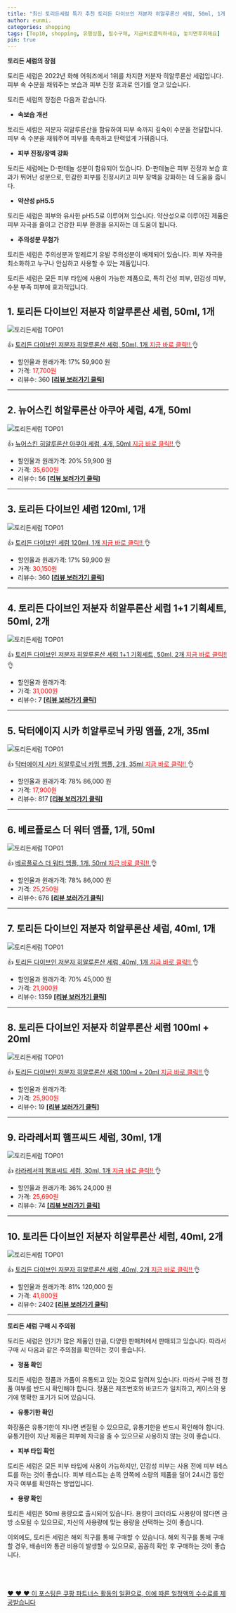 ```yaml
---
title: "최신 토리든세럼 특가 추천 토리든 다이브인 저분자 히알루론산 세럼, 50ml, 1개 비교 장점"
author: eunmi.
categories: shopping
tags: [Top10, shopping, 유행상품, 필수구매, 지금바로클릭하세요, 놓치면후회해요]
pin: true
---
```

**토리든 세럼의 장점**

토리든 세럼은 2022년 화해 어워즈에서 1위를 차지한 저분자 히알루론산 세럼입니다. 피부 속 수분을 채워주는 보습과 피부 진정 효과로 인기를 얻고 있습니다.

토리든 세럼의 장점은 다음과 같습니다.

* **속보습 개선**

토리든 세럼은 저분자 히알루론산을 함유하여 피부 속까지 깊숙이 수분을 전달합니다. 피부 속 수분을 채워주어 피부를 촉촉하고 탄력있게 가꿔줍니다.

* **피부 진정/장벽 강화**

토리든 세럼에는 D-판테놀 성분이 함유되어 있습니다. D-판테놀은 피부 진정과 보습 효과가 뛰어난 성분으로, 민감한 피부를 진정시키고 피부 장벽을 강화하는 데 도움을 줍니다.

* **약산성 pH5.5**

토리든 세럼은 피부와 유사한 pH5.5로 이루어져 있습니다. 약산성으로 이루어진 제품은 피부 자극을 줄이고 건강한 피부 환경을 유지하는 데 도움이 됩니다.

* **주의성분 무첨가**

토리든 세럼은 주의성분과 알레르기 유발 주의성분이 배제되어 있습니다. 피부 자극을 최소화하고 누구나 안심하고 사용할 수 있는 제품입니다.

토리든 세럼은 모든 피부 타입에 사용이 가능한 제품으로, 특히 건성 피부, 민감성 피부, 수분 부족 피부에 효과적입니다.

   

## 1. 토리든 다이브인 저분자 히알루론산 세럼, 50ml, 1개

![토리든세럼 TOP01](https://thumbnail8.coupangcdn.com/thumbnails/remote/230x230ex/image/vendor_inventory/8a34/0866c4ad64b35a5e10f6246039fd0e26f937ed212ebb8ea0a5da27b96218.jpg)


👍 [토리든 다이브인 저분자 히알루론산 세럼, 50ml, 1개 <font color=red> 지금 바로 클릭!! </font> ](https://link.coupang.com/re/AFFSDP?lptag=AF3617701&subid=GithubCoopas&pageKey=6685577070&traceid=V0-153&itemId=2600658664&vendorItemId=82598530209) 👌 


- 할인율과 원래가격: 17%  59,900   원
- 가격: <span style='color:red'>17,700원</span>
- 리뷰수: 360  [**[리뷰 보러가기 클릭]**](https://link.coupang.com/re/AFFSDP?lptag=AF3617701&subid=GithubCoopas&pageKey=6685577070&traceid=V0-153&itemId=2600658664&vendorItemId=82598530209)

---


   

## 2. 뉴어스킨 히알루론산 아쿠아 세럼, 4개, 50ml

![토리든세럼 TOP01](https://thumbnail8.coupangcdn.com/thumbnails/remote/230x230ex/image/vendor_inventory/d90b/0e3606b60e553971e2e461a9acb0ddea258896cf5ee62944dca44194b47f.jpg)


👍 [뉴어스킨 히알루론산 아쿠아 세럼, 4개, 50ml <font color=red> 지금 바로 클릭!! </font> ](https://link.coupang.com/re/AFFSDP?lptag=AF3617701&subid=GithubCoopas&pageKey=7525726057&traceid=V0-153&itemId=19747939845&vendorItemId=86851498675) 👌 


- 할인율과 원래가격: 20%  59,900   원
- 가격: <span style='color:red'>35,600원</span>
- 리뷰수: 56  [**[리뷰 보러가기 클릭]**](https://link.coupang.com/re/AFFSDP?lptag=AF3617701&subid=GithubCoopas&pageKey=7525726057&traceid=V0-153&itemId=19747939845&vendorItemId=86851498675)

---


   

## 3. 토리든 다이브인 세럼 120ml, 1개

![토리든세럼 TOP01](https://thumbnail10.coupangcdn.com/thumbnails/remote/230x230ex/image/vendor_inventory/3c6e/d2986dcd6fdc689bb2452a28697a2f9e5d3fe2a51d4150f78979a2350985.png)


👍 [토리든 다이브인 세럼 120ml, 1개 <font color=red> 지금 바로 클릭!! </font> ](https://link.coupang.com/re/AFFSDP?lptag=AF3617701&subid=GithubCoopas&pageKey=6685577070&traceid=V0-153&itemId=17920343513&vendorItemId=87704483589) 👌 


- 할인율과 원래가격: 17%  59,900   원
- 가격: <span style='color:red'>30,150원</span>
- 리뷰수: 360  [**[리뷰 보러가기 클릭]**](https://link.coupang.com/re/AFFSDP?lptag=AF3617701&subid=GithubCoopas&pageKey=6685577070&traceid=V0-153&itemId=17920343513&vendorItemId=87704483589)

---


   

## 4. 토리든 다이브인 저분자 히알루론산 세럼 1+1 기획세트, 50ml, 2개

![토리든세럼 TOP01](https://thumbnail6.coupangcdn.com/thumbnails/remote/230x230ex/image/vendor_inventory/ffb8/61d08b0af0e629f2ce922163511c695ea7ab66d2068b73b61bc3047d55eb.jpg)


👍 [토리든 다이브인 저분자 히알루론산 세럼 1+1 기획세트, 50ml, 2개 <font color=red> 지금 바로 클릭!! </font> ](https://link.coupang.com/re/AFFSDP?lptag=AF3617701&subid=GithubCoopas&pageKey=6685577070&traceid=V0-153&itemId=15432063851&vendorItemId=86893242867) 👌 


- 할인율과 원래가격: 
- 가격: <span style='color:red'>31,000원</span>
- 리뷰수: 7  [**[리뷰 보러가기 클릭]**](https://link.coupang.com/re/AFFSDP?lptag=AF3617701&subid=GithubCoopas&pageKey=6685577070&traceid=V0-153&itemId=15432063851&vendorItemId=86893242867)

---


   

## 5. 닥터에이지 시카 히알루로닉 카밍 앰플, 2개, 35ml

![토리든세럼 TOP01](https://thumbnail6.coupangcdn.com/thumbnails/remote/230x230ex/image/retail/images/5423514473577628-2886543d-88e2-4a40-8857-2d4af4b0b793.jpg)


👍 [닥터에이지 시카 히알루로닉 카밍 앰플, 2개, 35ml <font color=red> 지금 바로 클릭!! </font> ](https://link.coupang.com/re/AFFSDP?lptag=AF3617701&subid=GithubCoopas&pageKey=7672756900&traceid=V0-153&itemId=20472542254&vendorItemId=70638435697) 👌 


- 할인율과 원래가격: 78%  86,000   원
- 가격: <span style='color:red'>17,900원</span>
- 리뷰수: 817  [**[리뷰 보러가기 클릭]**](https://link.coupang.com/re/AFFSDP?lptag=AF3617701&subid=GithubCoopas&pageKey=7672756900&traceid=V0-153&itemId=20472542254&vendorItemId=70638435697)

---


   

## 6. 베르플로스 더 워터 앰플, 1개, 50ml

![토리든세럼 TOP01](https://thumbnail7.coupangcdn.com/thumbnails/remote/230x230ex/image/rs_quotation_api/mkdqdo25/7207de63c98b46698327a1910ffe66de.jpg)


👍 [베르플로스 더 워터 앰플, 1개, 50ml <font color=red> 지금 바로 클릭!! </font> ](https://link.coupang.com/re/AFFSDP?lptag=AF3617701&subid=GithubCoopas&pageKey=6120595821&traceid=V0-153&itemId=11599287194&vendorItemId=78874061657) 👌 


- 할인율과 원래가격: 78%  86,000   원
- 가격: <span style='color:red'>25,250원</span>
- 리뷰수: 676  [**[리뷰 보러가기 클릭]**](https://link.coupang.com/re/AFFSDP?lptag=AF3617701&subid=GithubCoopas&pageKey=6120595821&traceid=V0-153&itemId=11599287194&vendorItemId=78874061657)

---


   

## 7. 토리든 다이브인 저분자 히알루론산 세럼, 40ml, 1개

![토리든세럼 TOP01](https://thumbnail9.coupangcdn.com/thumbnails/remote/230x230ex/image/vendor_inventory/65dc/7951c569ba318aaf36d4205a34fd9c39d11c5c3c4df849f1abfcf3bf9281.jpg)


👍 [토리든 다이브인 저분자 히알루론산 세럼, 40ml, 1개 <font color=red> 지금 바로 클릭!! </font> ](https://link.coupang.com/re/AFFSDP?lptag=AF3617701&subid=GithubCoopas&pageKey=6685577070&traceid=V0-153&itemId=16430184220&vendorItemId=86964244810) 👌 


- 할인율과 원래가격: 70%  45,000   원
- 가격: <span style='color:red'>21,900원</span>
- 리뷰수: 1359  [**[리뷰 보러가기 클릭]**](https://link.coupang.com/re/AFFSDP?lptag=AF3617701&subid=GithubCoopas&pageKey=6685577070&traceid=V0-153&itemId=16430184220&vendorItemId=86964244810)

---


   

## 8. 토리든 다이브인 저분자 히알루론산 세럼 100ml + 20ml

![토리든세럼 TOP01](https://thumbnail8.coupangcdn.com/thumbnails/remote/230x230ex/image/vendor_inventory/5138/50dd638ea1e03d3f79998f794c80616989b7a82a2f146d1774df53fbd970.jpg)


👍 [토리든 다이브인 저분자 히알루론산 세럼 100ml + 20ml <font color=red> 지금 바로 클릭!! </font> ](https://link.coupang.com/re/AFFSDP?lptag=AF3617701&subid=GithubCoopas&pageKey=7333442478&traceid=V0-153&itemId=18832409108&vendorItemId=85962384624) 👌 


- 할인율과 원래가격: 
- 가격: <span style='color:red'>25,900원</span>
- 리뷰수: 19  [**[리뷰 보러가기 클릭]**](https://link.coupang.com/re/AFFSDP?lptag=AF3617701&subid=GithubCoopas&pageKey=7333442478&traceid=V0-153&itemId=18832409108&vendorItemId=85962384624)

---


   

## 9. 라라레서피 햄프씨드 세럼, 30ml, 1개

![토리든세럼 TOP01](https://thumbnail9.coupangcdn.com/thumbnails/remote/230x230ex/image/vendor_inventory/0c9c/968fe220712014da12822e3bf37798897068cefe3d9c471081080005515c.jpg)


👍 [라라레서피 햄프씨드 세럼, 30ml, 1개 <font color=red> 지금 바로 클릭!! </font> ](https://link.coupang.com/re/AFFSDP?lptag=AF3617701&subid=GithubCoopas&pageKey=5988421428&traceid=V0-153&itemId=10805343545&vendorItemId=78085572791) 👌 


- 할인율과 원래가격: 36%  24,000   원
- 가격: <span style='color:red'>25,690원</span>
- 리뷰수: 74  [**[리뷰 보러가기 클릭]**](https://link.coupang.com/re/AFFSDP?lptag=AF3617701&subid=GithubCoopas&pageKey=5988421428&traceid=V0-153&itemId=10805343545&vendorItemId=78085572791)

---


   

## 10. 토리든 다이브인 저분자 히알루론산 세럼, 40ml, 2개

![토리든세럼 TOP01](https://thumbnail7.coupangcdn.com/thumbnails/remote/230x230ex/image/vendor_inventory/c540/6e935253d16cc0110c71e832da4c3311775dba59fd7913ad380f871fe5c6.jpg)


👍 [토리든 다이브인 저분자 히알루론산 세럼, 40ml, 2개 <font color=red> 지금 바로 클릭!! </font> ](https://link.coupang.com/re/AFFSDP?lptag=AF3617701&subid=GithubCoopas&pageKey=6685577070&traceid=V0-153&itemId=19169964143&vendorItemId=86964244799) 👌 


- 할인율과 원래가격: 81%  120,000   원
- 가격: <span style='color:red'>41,800원</span>
- 리뷰수: 2402  [**[리뷰 보러가기 클릭]**](https://link.coupang.com/re/AFFSDP?lptag=AF3617701&subid=GithubCoopas&pageKey=6685577070&traceid=V0-153&itemId=19169964143&vendorItemId=86964244799)

---
**토리든 세럼 구매 시 주의점**

토리든 세럼은 인기가 많은 제품인 만큼, 다양한 판매처에서 판매되고 있습니다. 따라서 구매 시 다음과 같은 주의점을 확인하는 것이 좋습니다.

* **정품 확인**

토리든 세럼은 정품과 가품이 유통되고 있는 것으로 알려져 있습니다. 따라서 구매 전 정품 여부를 반드시 확인해야 합니다. 정품은 제조번호와 바코드가 일치하고, 케이스와 용기에 명확한 표기가 되어 있습니다.

* **유통기한 확인**

화장품은 유통기한이 지나면 변질될 수 있으므로, 유통기한을 반드시 확인해야 합니다. 유통기한이 지난 제품은 피부에 자극을 줄 수 있으므로 사용하지 않는 것이 좋습니다.

* **피부 타입 확인**

토리든 세럼은 모든 피부 타입에 사용이 가능하지만, 민감성 피부는 사용 전에 피부 테스트를 하는 것이 좋습니다. 피부 테스트는 손목 안쪽에 소량의 제품을 덜어 24시간 동안 자극 여부를 확인하는 방법입니다.

* **용량 확인**

토리든 세럼은 50ml 용량으로 출시되어 있습니다. 용량이 크더라도 사용량이 많다면 금방 소모될 수 있으므로, 자신의 사용량에 맞는 용량을 선택하는 것이 좋습니다.

이외에도, 토리든 세럼은 해외 직구를 통해 구매할 수 있습니다. 해외 직구를 통해 구매할 경우, 배송비와 통관 비용이 발생할 수 있으므로, 꼼꼼히 확인 후 구매하는 것이 좋습니다.<br><br><br><br><br> [ ❤ ❤ ❤ 이 포스팅은 쿠팡 파트너스 활동의 일환으로, 이에 따른 일정액의 수수료를 제공받습니다](https://link.coupang.com/a/bcEFyh)